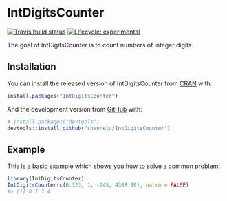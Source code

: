 
<!-- README.md is generated from README.Rmd. Please edit that file -->

# IntDigitsCounter

<!-- badges: start -->

[![Travis build
status](https://travis-ci.com/shannelu/IntDigitsCounter.svg?branch=master)](https://travis-ci.com/shannelu/IntDigitsCounter)
[![Lifecycle:
experimental](https://img.shields.io/badge/lifecycle-experimental-orange.svg)](https://www.tidyverse.org/lifecycle/#experimental)
<!-- badges: end -->

The goal of IntDigitsCounter is to count numbers of integer digits.

## Installation

You can install the released version of IntDigitsCounter from
[CRAN](https://CRAN.R-project.org) with:

``` r
install.packages("IntDigitsCounter")
```

And the development version from [GitHub](https://github.com/) with:

``` r
# install.packages("devtools")
devtools::install_github("shannelu/IntDigitsCounter")
```

## Example

This is a basic example which shows you how to solve a common problem:

``` r
library(IntDigitsCounter)
IntDigitsCounter(c(0.123, 1, -245, 4308.99), na.rm = FALSE)
#> [1] 0 1 3 4
```
